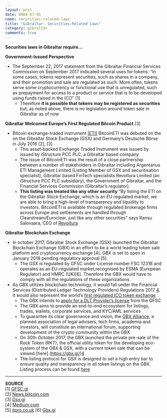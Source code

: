 ```yaml
---
layout: post
date: 0004-07-01
name: securities-related-laws
title: "Gibraltar: Securities-Related Laws"
category: gibraltar
comments: true
---
```


**Securities laws in Gibraltar require...**

**Government-Issued Perspective** 
* The September 22, 2017 statement from the Gibraltar Financial Services Commission on September 2017 indicated several uses for tokens: “In some cases, tokens represent securities, such as shares in a company, and their promotion and sale are regulated as such. More often, tokens serve some cryptocurrency or functional use that is unregulated, such as prepayment for access to a product or service that is to be developed using funds raised in the ICO” [1]
  * Therefore **it is possible that tokens may be registered as securities** but, as noted above, there is no legislation around token sale in Gibraltar as of now

**Gibraltar Welcomed Europe’s First Regulated Bitcoin Product** [3]
* Bitcoin exchange-traded instrument [(ETI)](https://www.gsx.gi/article/8292/gibraltar-stock-exchange-welcomes-bitcoineti) BitcoinETI was debuted on the on the Gibraltar Stock Exchange (GSX) and Germany’s Deutsche Börse in July 2016 [2], [3]
  * This asset-backed Exchange Traded Instrument was issued by issued by iStructure PCC PLC, a Gibraltar based company
  * The issue of BitcoinETI was the result of a close partnership between a number of stakeholders in Gibraltar including Argentarius ETI Management Limited (Listing Member of GSX and securitisation specialist), Gibraltar based FinTech specialists Revoltura Limited (an iStructure PCC PLC subsidiary), the Government of Gibraltar, and the Financial Services Commission (Gibraltar’s regulator).
  * **This listing was treated like any other security** “By listing the ETI on the Gibraltar Stock Exchange, which is an EU regulated market, we are able to bring a high-level of transparency and liquidity to investors. BitcoinETI is available through regulated brokerage firms across Europe and settlements are handled through Clearstream/Euroclear, just like any other securities” says Ransu Salovaara, CEO of [Revoltura](https://revoltura.com/)

**Gibraltar Blockchain Exchange** 
* In october 2017, Gibraltar Stock Exchange (GSX) launched the Gibraltar Blockchain Exchange (GBX) in an effort to be a world leading token sale platform and cryptocurrency exchange [4]. GBX is set to open in January 2018 pending regulatory approval [5].
  * The GSX is regulated by GFSC under License number FSC 1231B and operates as an EU-regulated market,recognised by ESMA (European Regulator) and HMRC (UK)[6]. Therefore the GBX would have to comply with all the regulations of these organizations
* As GBX utilizes blockchain technology, it would fall under the Financial Services (Distributed Ledger Technology Providers) Regulations 2017 [4](https://medium.com/@Gibraltar.Blockchain.Exchange/gibraltar-stock-exchange-plans-to-create-worlds-first-tokenised-stock-exchange-6db0153d5d3b). It would also represent the world’s [first regulated ICO token exchange](http://www.itpro.co.uk/strategy/29979/the-gibraltar-blockchain-exchange-attempts-to-tame-the-ico-wild-west)
  * The GBX intends to [apply for a DLT Provider’s license](https://gbx.gi/#1508496269595-2f02501c-bba1) from the GFSC 
  * The GBX aims to provide an end-to-end ecosystem for listings, trades, wallets, corporate services, and KYC/AML services
  * To guarantee its clear governance and vision, the [GBX Alliance](https://medium.com/@Gibraltar.Blockchain.Exchange/gibraltar-stock-exchange-plans-to-create-worlds-first-tokenised-stock-exchange-6db0153d5d3b), a planned association of legal advisers, tech firms, academia and investors, will constitute an international forum, supporting development of the crypto community within the GBX
  * On 30th October 2017, the GBX launched the private pre-sale of the Rock Token (RKT), the official utility token for the developing eco-system of the GBX & GSX, with a current token sale that can be viewed [here] (https://gbx.gi/)[4](https://medium.com/@Gibraltar.Blockchain.Exchange/gibraltar-stock-exchange-plans-to-create-worlds-first-tokenised-stock-exchange-6db0153d5d3b)
  * The listing protocol for GSX is designed to set a high entry bar to ensure quality and transparency in all token listings on the GBX. Listing process can be found [here](https://gbx.gi/#1508498542771-413d905e-e3ad) 

--------
**SOURCE**  
[1] [GFSC.gi](http://www.gfsc.gi/news/statement-on-initial-coin-offerings-250)  
[2] [News.bitcoin.com](https://news.bitcoin.com/gibraltar-first-european-bitcoin-eti/)  
[3] [Gsx.gi](https://www.gsx.gi/article/8292/gibraltar-stock-exchange-welcomes-bitcoineti)  
[4] [Medium.com](https://medium.com/@Gibraltar.Blockchain.Exchange/gibraltar-stock-exchange-plans-to-create-worlds-first-tokenised-stock-exchange-6db0153d5d3b)  
[5] [itpro.co.uk](http://www.itpro.co.uk/strategy/29979/the-gibraltar-blockchain-exchange-attempts-to-tame-the-ico-wild-west) 
[6] [Gbx.gi](https://gbx.gi/#1508496269595-2f02501c-bba1)
